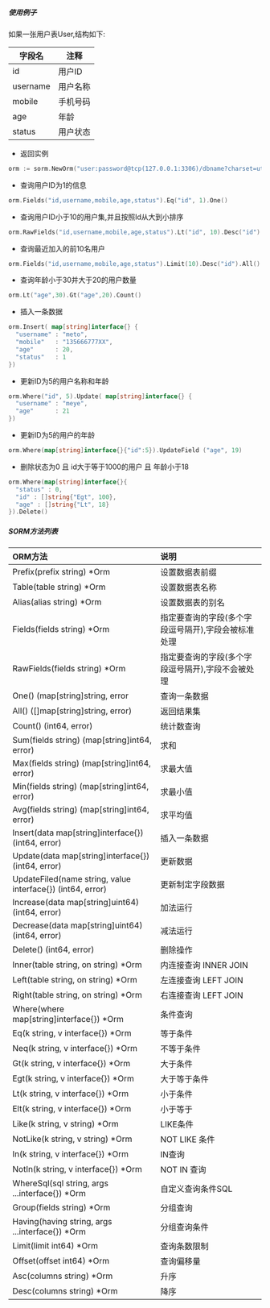##### 使用例子

如果一张用户表User,结构如下:

| 字段名 | 注释 |
| -- | -- |
| id | 用户ID |
| username | 用户名称 |
| mobile | 手机号码 |
| age | 年龄 |
| status | 用户状态 |

- 返回实例

```go
orm := sorm.NewOrm("user:password@tcp(127.0.0.1:3306)/dbname?charset=utf8").Prefix("").Table("user")
```

- 查询用户ID为1的信息

```go
orm.Fields("id,username,mobile,age,status").Eq("id", 1).One()
```

- 查询用户ID小于10的用户集,并且按照Id从大到小排序

```go
orm.RawFields("id,username,mobile,age,status").Lt("id", 10).Desc("id").All()
```

- 查询最近加入的前10名用户

```go
orm.Fields("id,username,mobile,age,status").Limit(10).Desc("id").All()
```

- 查询年龄小于30并大于20的用户数量

```go
orm.Lt("age",30).Gt("age",20).Count()
```

- 插入一条数据

```go 
orm.Insert( map[string]interface{} {
  "username" : "meto",
  "mobile"   : "135666777XX",
  "age"      : 20,
  "status"   : 1
})
```

- 更新ID为5的用户名称和年龄

```go 
orm.Where("id", 5).Update( map[string]interface{} {
  "username" : "meye",
  "age"      : 21
})
```

- 更新ID为5的用户的年龄

```go 
orm.Where(map[string]interface{}{"id":5}).UpdateField ("age", 19)
```

- 删除状态为0 且 id大于等于1000的用户 且 年龄小于18

```go
orm.Where(map[string]interface{}{
  "status" : 0,
  "id" : []string{"Egt", 100},
  "age" : []string{"Lt", 18}
}).Delete()
```


##### SORM方法列表

|ORM方法|说明|
|:--|:--|
| Prefix(prefix string) *Orm | 设置数据表前缀 |
| Table(table string) *Orm | 设置数据表名称 |
| Alias(alias string) *Orm | 设置数据表的别名 |
| Fields(fields string) *Orm | 指定要查询的字段(多个字段逗号隔开),字段会被标准处理|
|RawFields(fields string) *Orm | 指定要查询的字段(多个字段逗号隔开),字段不会被处理 |
| One() (map[string]string, error | 查询一条数据 |
| All() ([]map[string]string, error) | 返回结果集 |
| Count() (int64, error) | 统计数查询 |
| Sum(fields string) (map[string]int64, error) | 求和 |
| Max(fields string) (map[string]int64, error) | 求最大值 |
| Min(fields string) (map[string]int64, error) | 求最小值 |
| Avg(fields string) (map[string]int64, error) | 求平均值 |
| Insert(data map[string]interface{}) (int64, error) | 插入一条数据 |
| Update(data map[string]interface{}) (int64, error) | 更新数据 |
| UpdateFiled(name string, value interface{}) (int64, error) | 更新制定字段数据 |
| Increase(data map[string]uint64) (int64, error) | 加法运行 |
| Decrease(data map[string]uint64) (int64, error) | 减法运行 |
| Delete() (int64, error) | 删除操作 |
| Inner(table string, on string) *Orm | 内连接查询 INNER JOIN |
| Left(table string, on string) *Orm | 左连接查询 LEFT JOIN |
| Right(table string, on string) *Orm | 右连接查询 LEFT JOIN |
| Where(where map[string]interface{}) *Orm | 条件查询 |
| Eq(k string, v interface{}) *Orm | 等于条件 |
| Neq(k string, v interface{}) *Orm | 不等于条件 |
| Gt(k string, v interface{}) *Orm | 大于条件|
| Egt(k string, v interface{}) *Orm | 大于等于条件 |
| Lt(k string, v interface{}) *Orm | 小于条件 |
| Elt(k string, v interface{}) *Orm | 小于等于 |
| Like(k string, v string) *Orm | LIKE条件 |
| NotLike(k string, v string) *Orm | NOT LIKE 条件 |
| In(k string, v interface{}) *Orm | IN查询 |
| NotIn(k string, v interface{}) *Orm | NOT IN 查询 |
| WhereSql(sql string, args ...interface{}) *Orm | 自定义查询条件SQL |
| Group(fields string) *Orm | 分组查询 |
| Having(having string, args ...interface{}) *Orm | 分组查询条件 |
| Limit(limit int64) *Orm | 查询条数限制 |
| Offset(offset int64) *Orm | 查询偏移量 |
| Asc(columns string) *Orm | 升序 |
| Desc(columns string) *Orm | 降序 |
